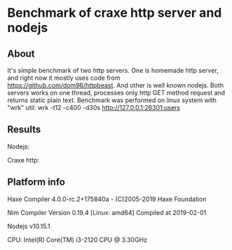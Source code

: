 # Benchmark of craxe http server and nodejs

## About

It's simple benchmark of two http servers. One is homemade http server, and right now it mostly uses code from https://github.com/dom96/httpbeast. And other is well known nodejs.
Both servers works on one thread, processes only http GET method request and returns static plain text.
Benchmark was performed on linux system with "wrk" util: 
wrk -t12 -c400 -d30s http://127.0.0.1:26301:users

## Results

Nodejs:


Craxe http:

## Platform info

Haxe Compiler 4.0.0-rc.2+175840a - (C)2005-2019 Haxe Foundation

Nim Compiler Version 0.19.4 [Linux: amd64]
Compiled at 2019-02-01

Nodejs v10.15.1

CPU: Intel(R) Core(TM) i3-2120 CPU @ 3.30GHz